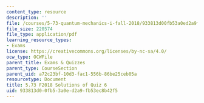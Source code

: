 ```yaml
---
content_type: resource
description: ''
file: /courses/5-73-quantum-mechanics-i-fall-2018/933813d00fb53a0ed2a9fb53ec8b42f5_MIT5_73F18_quiz6_soln.pdf
file_size: 220574
file_type: application/pdf
learning_resource_types:
- Exams
license: https://creativecommons.org/licenses/by-nc-sa/4.0/
ocw_type: OCWFile
parent_title: Exams & Quizzes
parent_type: CourseSection
parent_uid: a72c23bf-10d3-fac1-556b-86be25ceb05a
resourcetype: Document
title: 5.73 F2018 Solutions of Quiz 6
uid: 933813d0-0fb5-3a0e-d2a9-fb53ec8b42f5
---
```

